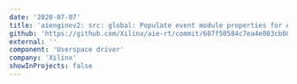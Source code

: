 ```yaml
---
date: '2020-07-07'
title: 'aienginev2: src: global: Populate event module properties for AIE-ML'
github: 'https://github.com/Xilinx/aie-rt/commit/607f50584c7ea4e083cb084d7ca7a78e8602f043'
external: ''
component: 'Userspace driver'
company: 'Xilinx'
showInProjects: false
---
```

